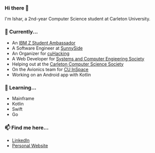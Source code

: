 ### Hi there 👋

<!--
**isharghura/isharghura** is a ✨ _special_ ✨ repository because its `README.md` (this file) appears on your GitHub profile.

Here are some ideas to get you started:

- 🔭 I’m currently working on ...
- 🌱 I’m currently learning ...
- 👯 I’m looking to collaborate on ...
- 🤔 I’m looking for help with ...
- 💬 Ask me about ...
- 📫 How to reach me: ...
- 😄 Pronouns: ...
- ⚡ Fun fact: ...
-->

I'm Ishar, a 2nd-year Computer Science student at Carleton University.

### 🔭 Currently...
- An [IBM Z Student Ambassador](https://www.yourbigyear.com/ibm-zsystems-ambassador-program)
- A Software Engineer at [SunnySide](https://www.sunnyside.care)
- An Organizer for [cuHacking](https://www.cuhacking.ca)
- A Web Developer for [Systems and Computer Engieering Society](https://www.scesoc.ca)
- Helping out at the [Carleton Computer Science Society](https://ccss.carleton.ca)
- On the Avionics team for [CU InSpace](https://cuinspace.ca)
- Working on an Android app with Kotlin

### 🌱 Learning...
- Mainframe
- Kotlin
- Swift
- Go

### 📫 Find me here...
- [LinkedIn](https://www.linkedin.com/in/ishar-ghura/)
- [Personal Website](https://isharghura.com)
